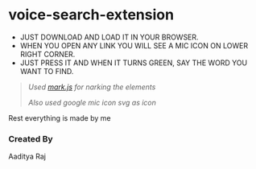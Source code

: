 # voice-search-extension

* JUST DOWNLOAD AND LOAD IT IN YOUR BROWSER.
* WHEN YOU OPEN ANY LINK YOU WILL SEE A MIC ICON ON LOWER RIGHT CORNER.
* JUST PRESS IT AND WHEN IT TURNS GREEN, SAY THE WORD YOU WANT TO FIND.

>*Used [mark.js](https://cdnjs.cloudflare.com/ajax/libs/mark.js/8.11.1/mark.js) for narking the elements*
>
>*Also used google mic icon svg as icon*

Rest everything is made by me

### Created By
Aaditya Raj
